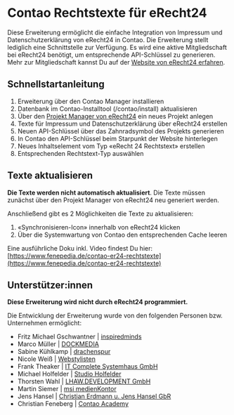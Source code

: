 Contao Rechtstexte für eRecht24
===========================

Diese Erweiterung ermöglicht die einfache Integration von Impressum und Datenschutzerklärung von eRecht24 in Contao.
Die Erweiterung stellt lediglich eine Schnittstelle zur Verfügung. Es wird eine aktive Mitgliedschaft bei eRecht24 benötigt, um entsprechende API-Schlüssel zu generieren.
Mehr zur Mitgliedschaft kannst Du auf der [Website von eRecht24 erfahren](https://www.e-recht24.de/mitglieder/).

## Schnellstartanleitung

1. Erweiterung über den Contao Manager installieren
2. Datenbank im Contao-Installtool (/contao/install) aktualisieren
3. Über den [Projekt Manager von eRecht24](https://www.e-recht24.de/mitglieder/tools/projekt-manager/) ein neues Projekt anlegen
4. Texte für Impressum und Datenschutzerklärung über eRecht24 erstellen
5. Neuen API-Schlüssel über das Zahnradsymbol des Projekts generieren
6. In Contao den API-Schlüssel beim Starpunkt der Website hinterlegen
7. Neues Inhaltselement vom Typ «eRecht 24 Rechtstext» erstellen
8. Entsprechenden Rechtstext-Typ auswählen

## Texte aktualisieren
**Die Texte werden nicht automatisch aktualisiert**. Die Texte müssen zunächst über den Projekt Manager von eRecht24 neu generiert werden.

Anschließend gibt es 2 Möglichkeiten die Texte zu aktualisieren:
1. «Synchronisieren-Icon» innerhalb von eRecht24 klicken
2. Über die Systemwartung von Contao den entsprechenden Cache leeren

Eine ausführliche Doku inkl. Video findest Du hier:
[https://www.fenepedia.de/contao-er24-rechtstexte](https://www.fenepedia.de/contao-er24-rechtstexte)


## Unterstützer:innen
**Diese Erweiterung wird nicht durch eRecht24 programmiert.**  

Die Entwicklung der Erweiterung wurde von den folgenden Personen bzw. Unternehmen ermöglicht:
- Fritz Michael Gschwantner | [inspiredminds](https://www.inspiredminds.at/)
- Marco Müller | [DOCKMEDIA](https://www.dockmedia.de/)
- Sabine Kühlkamp | [drachenspur](https://www.drachenspur.de/)
- Nicole Weiß | [Webstylisten](https://webstylisten.de/)
- Frank Theaker | [IT Complete Systemhaus GmbH](https://www.it-complete.de/)
- Michael Holfelder | [Studio Holfelder](https://studioholfelder.de/)
- Thorsten Wahl | [LHAW.DEVELOPMENT GmbH](https://lhaw.de/)
- Martin Siemer | [msi medienKontor](https://msi-medien.de/)
- Jens Hansel | [Christian Erdmann u. Jens Hansel GbR](https://eh-c.eu/)
- Christian Feneberg | [Contao Academy](https://contao-academy.de/)